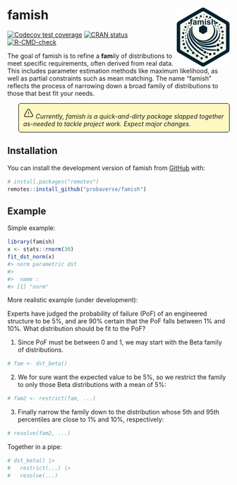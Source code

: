 
<!-- README.md is generated from README.Rmd. Please edit that file -->
<style>
p.comment {
background-color: #FEF8C3;
padding: 10px;
border: 1px solid black;
margin-left: 25px;
border-radius: 5px;
font-style: italic;
}

</style>

# famish <img src="man/figures/logo.png" align="right" height="134" alt="" />

<!-- badges: start -->

[![Codecov test
coverage](https://codecov.io/gh/probaverse/famish/branch/main/graph/badge.svg)](https://app.codecov.io/gh/probaverse/famish?branch=main)
[![CRAN
status](https://www.r-pkg.org/badges/version/famish)](https://CRAN.R-project.org/package=famish)
[![R-CMD-check](https://github.com/probaverse/famish/actions/workflows/R-CMD-check.yaml/badge.svg)](https://github.com/probaverse/famish/actions/workflows/R-CMD-check.yaml)
<!-- badges: end -->

The goal of famish is to refine a **fam**ily of distributions to meet
specific requirements, often derived from real data. This includes
parameter estimation methods like maximum likelihood, as well as partial
constraints such as mean matching. The name “famish” reflects the
process of narrowing down a broad family of distributions to those that
best fit your needs.

<p class="comment">
<svg height="24" xmlns="http://www.w3.org/2000/svg" viewBox="0 0 24 24">
<path fill="none" stroke="currentColor" stroke-linecap="round" stroke-linejoin="round" stroke-width="1.5" d="M12 9v3.75m-9.303 3.376c-.866 1.5.217 3.374 1.948 3.374h14.71c1.73 0 2.813-1.874 1.948-3.374L13.949 3.378c-.866-1.5-3.032-1.5-3.898 0zM12 15.75h.007v.008H12z"/>
</svg>
Currently, famish is a quick-and-dirty package slapped together
as-needed to tackle project work. Expect major changes.
</p>

## Installation

You can install the development version of famish from
[GitHub](https://github.com/) with:

``` r
# install.packages("remotes")
remotes::install_github("probaverse/famish")
```

## Example

Simple example:

``` r
library(famish)
x <- stats::rnorm(30)
fit_dst_norm(x)
#> norm parametric dst
#> 
#>  name :
#> [1] "norm"
```

More realistic example (under development):

Experts have judged the probability of failure (PoF) of an engineered
structure to be 5%, and are 90% certain that the PoF falls between 1%
and 10%. What distribution should be fit to the PoF?

1.  Since PoF must be between 0 and 1, we may start with the Beta family
    of distributions.

``` r
# fam <- dst_beta()
```

2.  We for sure want the expected value to be 5%, so we restrict the
    family to only those Beta distributions with a mean of 5%:

``` r
# fam2 <- restrict(fam, ...)
```

3.  Finally narrow the family down to the distribution whose 5th and
    95th percentiles are close to 1% and 10%, respectively:

``` r
# resolve(fam2, ...)
```

Together in a pipe:

``` r
# dst_beta() |> 
#   restrict(...) |>
#   resolve(...)
```
